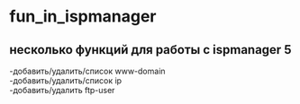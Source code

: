 # fun_in_ispmanager

несколько функций для работы с ispmanager 5
---


-добавить/удалить/список www-domain<br>
-добавить/удалить/список ip<br>
-добавить/удалить ftp-user<br>
